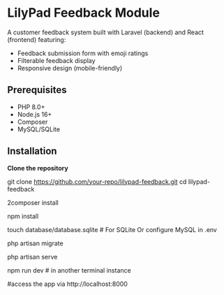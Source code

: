 # LilyPad Feedback Module

A customer feedback system built with Laravel (backend) and React (frontend) featuring:
- Feedback submission form with emoji ratings
- Filterable feedback display
- Responsive design (mobile-friendly)


## Prerequisites

- PHP 8.0+
- Node.js 16+
- Composer
- MySQL/SQLite

## Installation

**Clone the repository**

   git clone https://github.com/your-repo/lilypad-feedback.git
   cd lilypad-feedback

   2composer install

   npm install

   touch database/database.sqlite  # For SQLite Or configure MySQL in .env

  php artisan migrate

  php artisan serve

  npm run dev # in another terminal instance

  #access the app via http://localhost:8000 
